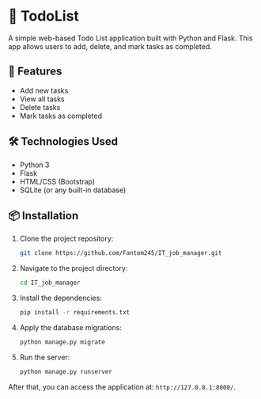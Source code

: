 # 📝 TodoList

A simple web-based Todo List application built with Python and Flask. This app allows users to add, delete, and mark tasks as completed.

## 🚀 Features

- Add new tasks
- View all tasks
- Delete tasks
- Mark tasks as completed

## 🛠️ Technologies Used

- Python 3
- Flask
- HTML/CSS (Bootstrap)
- SQLite (or any built-in database)

## 📦 Installation

1. Clone the project repository:

    ```bash
    git clone https://github.com/Fantom245/IT_job_manager.git
    ```

2. Navigate to the project directory:

    ```bash
    cd IT_job_manager
    ```

3. Install the dependencies:

    ```bash
    pip install -r requirements.txt
    ```

4. Apply the database migrations:

    ```bash
    python manage.py migrate
    ```

5. Run the server:

    ```bash
    python manage.py runserver
    ```

After that, you can access the application at: `http://127.0.0.1:8000/`.
